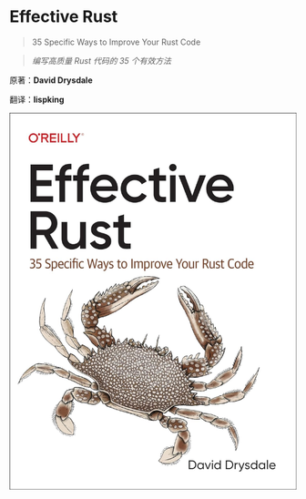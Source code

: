 # Effective Rust

> 35 Specific Ways to Improve Your Rust Code

> _编写高质量 Rust 代码的 35 个有效方法_

原著：**David Drysdale**

翻译：**lispking**

![cover](./images/cover.png)

